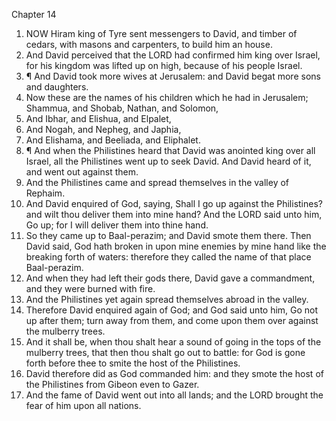 

Chapter 14

1. NOW Hiram king of Tyre sent messengers to David, and timber of cedars, with masons and carpenters, to build him an house.
2. And David perceived that the LORD had confirmed him king over Israel, for his kingdom was lifted up on high, because of his people Israel.
3. ¶ And David took more wives at Jerusalem: and David begat more sons and daughters.
4. Now these are the names of his children which he had in Jerusalem; Shammua, and Shobab, Nathan, and Solomon,
5. And Ibhar, and Elishua, and Elpalet,
6. And Nogah, and Nepheg, and Japhia,
7. And Elishama, and Beeliada, and Eliphalet.
8. ¶ And when the Philistines heard that David was anointed king over all Israel, all the Philistines went up to seek David.  And David heard of it, and went out against them.
9. And the Philistines came and spread themselves in the valley of Rephaim.
10. And David enquired of God, saying, Shall I go up against the Philistines?  and wilt thou deliver them into mine hand?  And the LORD said unto him, Go up; for I will deliver them into thine hand.
11. So they came up to Baal-perazim; and David smote them there.  Then David said, God hath broken in upon mine enemies by mine hand like the breaking forth of waters: therefore they called the name of that place Baal-perazim.
12. And when they had left their gods there, David gave a commandment, and they were burned with fire.
13. And the Philistines yet again spread themselves abroad in the valley.
14. Therefore David enquired again of God; and God said unto him, Go not up after them; turn away from them, and come upon them over against the mulberry trees.
15. And it shall be, when thou shalt hear a sound of going in the tops of the mulberry trees, that then thou shalt go out to battle: for God is gone forth before thee to smite the host of the Philistines.
16. David therefore did as God commanded him: and they smote the host of the Philistines from Gibeon even to Gazer.
17. And the fame of David went out into all lands; and the LORD brought the fear of him upon all nations.
